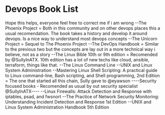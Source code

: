 # Devops Book List

Hope this helps, everyone feel free to correct me if i am wrong
--The Phoenix Project = Both in this community and on other devops places this a usual recomendation. The book takes a history and develop it around devops. Is a nice way to understand most devops concepts
--The Unicorn Project = Sequel to The Phoenix Project
--The DevOps Handbook = Similar to the previous two but the concepts are lay out in a more technical way i believe, not as a story
--The Linux Bible 10th or 9th edition = Recomended by @SullyInATX. 10th edition has a lot of new techs like cloud, ansible, terraform, things like that.
--The Linux Command Line
--UNIX and Linux System Administration
--Mastering Linux Shell Scripting: A practical guide to Linux command-line, Bash scripting, and Shell programming, 2nd Edition = The one that started all this chain, Sully gave to @eyawson
----Security focused books - Recomended as usual by out security specialist @SullyInATX----
--Linux Firewalls: Attack Detection and Response with iptables, psad, and fwsnort
--The Practice of Network Security Monitoring: Understanding Incident Detection and Response 1st Edition
--UNIX and Linux System Administration Handbook 5th Edition

